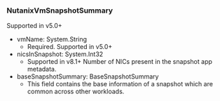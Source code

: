 ### NutanixVmSnapshotSummary
Supported in v5.0+

- vmName: System.String
  - Required. Supported in v5.0+
- nicsInSnapshot: System.Int32
  - Supported in v8.1+
  Number of NICs present in the snapshot app metadata.
- baseSnapshotSummary: BaseSnapshotSummary
  - This field contains the base information of a snapshot which are common across other workloads.
